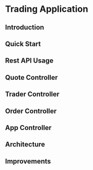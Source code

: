 # Trading Application

## Introduction

## Quick Start

## Rest API Usage

## Quote Controller

## Trader Controller

## Order Controller

## App Controller

## Architecture

## Improvements

